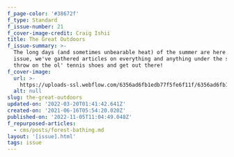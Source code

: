 ```yaml
---
f_page-color: '#38672f'
f_type: Standard
f_issue-number: 21
f_cover-image-credit: Craig Ishii
title: The Great Outdoors
f_issue-summary: >-
  The long days (and sometimes unbearable heat) of the summer are here! In this
  issue, we've gathered articles on everything and anything under the sun. So
  throw on the ol' tennis shoes and get out there!
f_cover-image:
  url: >-
    https://uploads-ssl.webflow.com/6356ad6fb1edb77f5fe6f11f/6356ad6fb1edb75b92e6fa21_61be47389262cd730efc7568_60c991edc405a06658c8f73d_Yo20Magazine20-20Outdoors20-20Cover.png
  alt: null
slug: the-great-outdoors
updated-on: '2022-03-20T01:41:42.641Z'
created-on: '2021-06-16T05:54:20.020Z'
published-on: '2022-11-05T11:04:49.048Z'
f_repurposed-articles:
  - cms/posts/forest-bathing.md
layout: '[issue].html'
tags: issue
---
```




